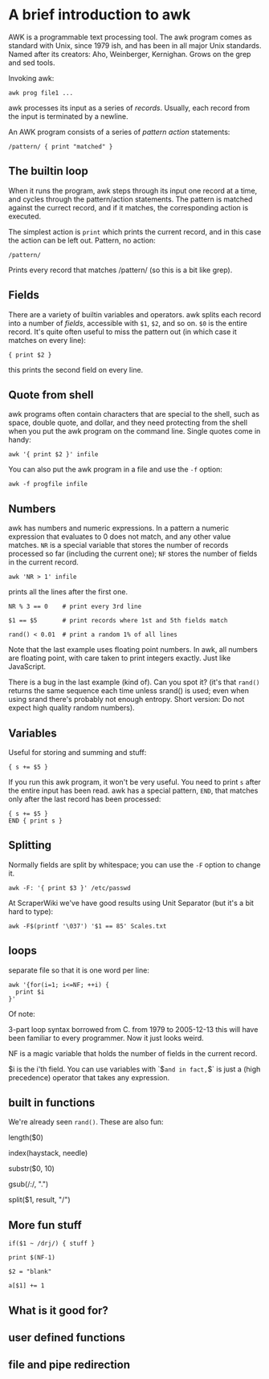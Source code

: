 # A brief introduction to awk

AWK is a programmable text processing tool. The awk program comes as
standard with Unix, since 1979 ish, and has been in all major Unix
standards. Named after its creators: Aho, Weinberger, Kernighan.
Grows on the grep and sed tools.

Invoking awk:

    awk prog file1 ...

awk processes its input as a series of *records*. Usually, each
record from the input is terminated by a newline.

An AWK program consists of a series of *pattern* *action*
statements:

    /pattern/ { print "matched" }

## The builtin loop

When it runs the program, awk steps through its input one record
at a time, and cycles through the pattern/action statements. The
pattern is matched against the currect record, and if it
matches, the corresponding action is executed.

The simplest action is `print` which prints the current record,
and in this case the action can be left out. Pattern, no action:

    /pattern/

Prints every record that matches /pattern/ (so this is a bit like grep).

## Fields

There are a variety of builtin variables and operators.  awk splits
each record into a number of *fields*, accessible with `$1`, `$2`,
and so on. `$0` is the entire record. It's quite often useful to
miss the pattern out (in which case it matches on every line):

    { print $2 }

this prints the second field on every line.

## Quote from shell

awk programs often contain characters that are special to the
shell, such as space, double quote, and dollar, and they need
protecting from the shell when you put the awk program on the
command line. Single quotes come in handy:

    awk '{ print $2 }' infile

You can also put the awk program in a file and use the `-f`
option:

    awk -f progfile infile

## Numbers

awk has numbers and numeric expressions. In a pattern a numeric
expression that evaluates to 0 does not match, and any other
value matches. `NR` is a special variable that stores the
number of records processed so far (including the current one);
`NF` stores the number of fields in the current record.

    awk 'NR > 1' infile

prints all the lines after the first one.

    NR % 3 == 0    # print every 3rd line

    $1 == $5       # print records where 1st and 5th fields match

    rand() < 0.01  # print a random 1% of all lines

Note that the last example uses floating point numbers. In awk,
all numbers are floating point, with care taken to print
integers exactly. Just like JavaScript.

There is a bug in the last example (kind of). Can you spot it?
(it's that `rand()` returns the same sequence each time unless
srand() is used; even when using srand there's probably not enough
entropy. Short version: Do not expect high quality random numbers).

## Variables

Useful for storing and summing and stuff:

    { s += $5 }

If you run this awk program, it won't be very useful. You need
to print `s` after the entire input has been read. awk has a
special pattern, `END`, that matches only after the last record
has been processed:

    { s += $5 }
    END { print s }

## Splitting

Normally fields are split by whitespace; you can use the `-F`
option to change it.

    awk -F: '{ print $3 }' /etc/passwd

At ScraperWiki we've have good results using Unit Separator (but
it's a bit hard to type):

    awk -F$(printf '\037') '$1 == 85' Scales.txt

## loops

separate file so that it is one word per line:

    awk '{for(i=1; i<=NF; ++i) {
      print $i
    }'

Of note:

3-part loop syntax borrowed from C. from 1979 to
2005-12-13 this will have been familiar to every programmer.
Now it just looks weird.

NF is a magic variable that holds the number of fields in
the current record.

$i is the i'th field. You can use variables with `$` and in
fact, `$` is just a (high precedence) operator that takes any
expression.



## built in functions

We're already seen `rand()`. These are also fun:

length($0)

index(haystack, needle)

substr($0, 10)

gsub(/:/, ".")

split($1, result, "/")


## More fun stuff

    if($1 ~ /drj/) { stuff }

    print $(NF-1)

    $2 = "blank"

    a[$1] += 1

## What is it good for?


## user defined functions

## file and pipe redirection
